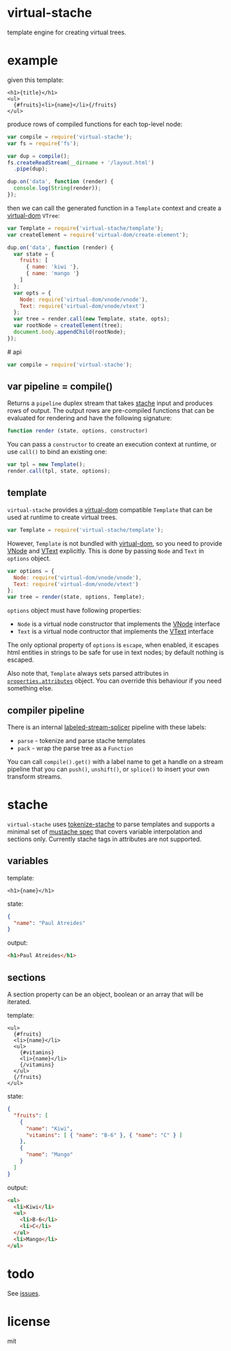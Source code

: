 # virtual-stache

template engine for creating virtual trees.

# example

given this template:

```
<h1>{title}</h1>
<ul>
  {#fruits}<li>{name}</li>{/fruits}
</ul>
```

produce rows of compiled functions for each top-level node:

```js
var compile = require('virtual-stache');
var fs = require('fs');

var dup = compile();
fs.createReadStream(__dirname + '/layout.html')
  .pipe(dup);

dup.on('data', function (render) {
  console.log(String(render));
});
```

then we can call the generated function in a `Template` context and create a [virtual-dom](https://github.com/Matt-Esch/virtual-dom) `VTree`:

```js
var Template = require('virtual-stache/template');
var createElement = require('virtual-dom/create-element');

dup.on('data', function (render) {
  var state = {
    fruits: [
      { name: 'kiwi '},
      { name: 'mango '}
    ]
  };
  var opts = {
    Node: require('virtual-dom/vnode/vnode'),
    Text: require('virtual-dom/vnode/vtext')
  };
  var tree = render.call(new Template, state, opts);
  var rootNode = createElement(tree);
  document.body.appendChild(rootNode);
});
```

# api

```js
var compile = require('virtual-stache');
```

## var pipeline = compile()

Returns a `pipeline` duplex stream that takes [stache](#stache) input and produces rows of output. The output rows are pre-compiled functions that can be evaluated for rendering and have the following signature:

```js
function render (state, options, constructor)
```

You can pass a `constructor` to create an execution context at runtime, or use `call()` to bind an existing one:

```js
var tpl = new Template();
render.call(tpl, state, options);
```

## template

`virtual-stache` provides a [virtual-dom](https://github.com/Matt-Esch/virtual-dom/) compatible `Template` that can be used at runtime to create virtual trees.

```js
var Template = require('virtual-stache/template');
```

However, `Template` is not bundled with [virtual-dom](https://github.com/Matt-Esch/virtual-dom/), so you need to provide [VNode](https://github.com/Matt-Esch/virtual-dom/blob/v2.0.1/docs/vnode.md) and [VText](https://github.com/Matt-Esch/virtual-dom/blob/v2.0.1/docs/vtext.md) explicitly. This is done by passing `Node` and `Text` in `options` object.

```js
var options = {
  Node: require('virtual-dom/vnode/vnode'),
  Text: require('virtual-dom/vnode/vtext')
};
var tree = render(state, options, Template);
```

`options` object must have following properties:

* `Node` is a virtual node constructor that implements the [VNode](https://github.com/Matt-Esch/virtual-dom/blob/v2.0.1/vnode/vnode.js) interface
* `Text` is a virtual node contructor that implements the [VText](https://github.com/Matt-Esch/virtual-dom/blob/v2.0.1/vnode/vtext.js) interface

The only optional property of `options` is `escape`, when enabled, it escapes html entities in strings to be safe for use in text nodes; by default nothing is escaped.

Also note that, `Template` always sets parsed attributes in [`properties.attributes`](https://github.com/Matt-Esch/virtual-dom/blob/v2.0.1/docs/vnode.md#propertiesattributes) object. You can override this behaviour if you need something else.

## compiler pipeline

There is an internal [labeled-stream-splicer](https://www.npmjs.com/package/labeled-stream-splicer) pipeline with these labels:

* `parse` - tokenize and parse stache templates
* `pack` - wrap the parse tree as a `Function`

You can call `compile().get()` with a label name to get a handle on a stream pipeline that you can `push()`, `unshift()`, or `splice()` to insert your own transform streams.

# stache

`virtual-stache` uses [tokenize-stache](https://github.com/tetsuo/tokenize-stache) to parse templates and supports a minimal set of [mustache spec](http://mustache.github.io/mustache.5.html) that covers variable interpolation and sections only. Currently stache tags in attributes are not supported.

## variables

template:

```
<h1>{name}</h1>
```

state:

```json
{
  "name": "Paul Atreides"
}
```

output:

```html
<h1>Paul Atreides</h1>
```

## sections

A section property can be an object, boolean or an array that will be iterated.

template:

```
<ul>
  {#fruits}
  <li>{name}</li>
  <ul>
    {#vitamins}
    <li>{name}</li>
    {/vitamins}
  </ul>
  {/fruits}
</ul>
```

state:

```json
{
  "fruits": [
    {
      "name": "Kiwi",
      "vitamins": [ { "name": "B-6" }, { "name": "C" } ]
    },
    {
      "name": "Mango"
    }
  ]
}
```

output:

```html
<ul>
  <li>Kiwi</li>
  <ul>
    <li>B-6</li>
    <li>C</li>
  </ul>
  <li>Mango</li>
</ul>
```

# todo

See [issues](https://github.com/tetsuo/virtual-stache/issues).

# license

mit